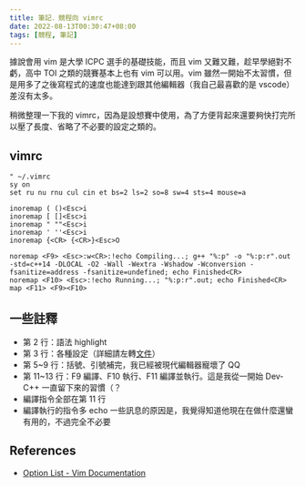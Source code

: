 ```yaml
---
title: 筆記．競程向 vimrc
date: 2022-08-13T00:30:47+08:00
tags: [競程, 筆記]
---
```


據說會用 vim 是大學 ICPC 選手的基礎技能，而且 vim 又難又難，趁早學絕對不虧，高中 TOI 之類的競賽基本上也有 vim 可以用。vim 雖然一開始不太習慣，但是用多了之後寫程式的速度也能達到跟其他編輯器（我自己最喜歡的是 vscode）差沒有太多。

稍微整理一下我的 vimrc，因為是設想賽中使用，為了方便背起來還要夠快打完所以壓了長度、省略了不必要的設定之類的。

## vimrc

```vimrc
" ~/.vimrc
sy on
set ru nu rnu cul cin et bs=2 ls=2 so=8 sw=4 sts=4 mouse=a

inoremap ( ()<Esc>i
inoremap [ []<Esc>i
inoremap " ""<Esc>i
inoremap ' ''<Esc>i
inoremap {<CR> {<CR>}<Esc>O

noremap <F9> <Esc>:w<CR>:!echo Compiling...; g++ "%:p" -o "%:p:r".out -std=c++14 -DLOCAL -O2 -Wall -Wextra -Wshadow -Wconversion -fsanitize=address -fsanitize=undefined; echo Finished<CR>
noremap <F10> <Esc>:!echo Running...; "%:p:r".out; echo Finished<CR>
map <F11> <F9><F10>
```

## 一些註釋

- 第 2 行：語法 highlight
- 第 3 行：各種設定（詳細請左轉[文件][option-list]）
- 第 5~9 行：括號、引號補完，我已經被現代編輯器寵壞了 QQ
- 第 11~13 行：F9 編譯、F10 執行、F11 編譯並執行。這是我從一開始 Dev-C++ 一直留下來的習慣（？
- 編譯指令全部在第 11 行
- 編譯執行的指令多 echo 一些訊息的原因是，我覺得知道他現在在做什麼還蠻有用的，不過完全不必要

## References

- [Option List - Vim Documentation][option-list]

[option-list]: http://vimdoc.sourceforge.net/htmldoc/quickref.html#option-list
